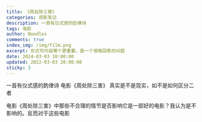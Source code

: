 ```yaml
---
title: 《周处除三害》
categories: 观影笔记
description: 一首有仪式感的韵律诗
tags: 电影
author: Noodles
comments: true
index_img: /img/film.png
excerpt: 形式可内容哪个更重要，是一个很难回答的问题
date: 2024-03-03 10:00:00
updated: 2022-03-03 20:00:00
sticky: 3
---
```


一首有仪式感的韵律诗
电影《周处除三害》
真实是不是现实，如不是如何区分二者

电影《周处除三害》中那些不合理的情节是否影响它是一部好的电影？我认为是不影响的。反而对于这些电影